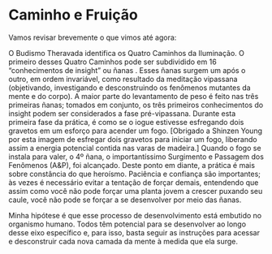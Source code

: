 # Caminho e Fruição

Vamos revisar brevemente o que vimos até agora:

O Budismo Theravada identifica os Quatro Caminhos da Iluminação. O primeiro desses Quatro Caminhos pode ser subdividido em 16 “conhecimentos de insight” ou ñanas . Esses ñanas surgem um após o outro, em ordem invariável, como resultado da meditação vipassana (objetivando, investigando e desconstruindo os fenômenos mutantes da mente e do corpo). A maior parte do levantamento de peso é feito nas três primeiras ñanas; tomados em conjunto, os três primeiros conhecimentos do insight podem ser considerados a fase pré-vipassana. Durante esta primeira fase da prática, é como se o iogue estivesse esfregando dois gravetos em um esforço para acender um fogo. [Obrigado a Shinzen Young por esta imagem de esfregar dois gravetos para iniciar um fogo, liberando assim a energia potencial contida  nas varas de madeira.] Quando o fogo se instala para valer, o 4º ñana, o importantíssimo Surgimento e Passagem dos Fenômenos (A&P), foi alcançado. Deste ponto em diante, a prática é mais sobre constância do que heroísmo. Paciência e confiança são importantes; às vezes é necessário evitar a tentação de forçar demais, entendendo que assim como você não pode forçar uma planta jovem a crescer puxando seu caule, você não pode se forçar a se desenvolver por meio das ñanas.

Minha hipótese é que esse processo de desenvolvimento está embutido no organismo humano. Todos têm potencial para se desenvolver ao longo desse eixo específico e, para isso, basta seguir as instruções para acessar e desconstruir cada nova camada da mente à medida que ela surge.